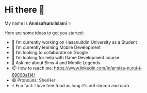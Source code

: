 # Hi there 👋

My name is **AnnisaNurulIslami** ✨  

Here are some ideas to get you started:

- 🔭 I’m currently working on Hasanuddin University as a Student
- 🌱 I’m currently learning Mobile Development
- 👯 I’m looking to collaborate on Google
- 🤔 I’m looking for help with Game Development course
- 💬 Ask me about Sims 4 and Mobile Legends
- 📫 How to reach me: https://www.linkedin.com/in/annisa-nurul-i-69000a114/
- 😄 Pronouns: She/Her
- ⚡ Fun fact: I love free food as long it's not shrimp and crab

